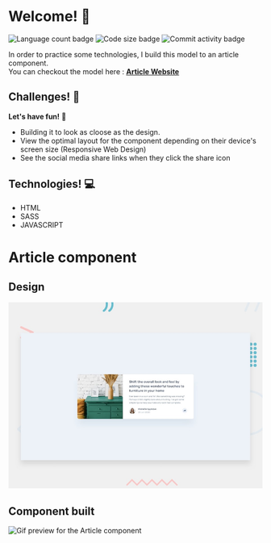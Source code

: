 # Welcome! 👋

![Language count badge](https://img.shields.io/github/languages/count/GustavoMatsunaga/ArticleComponent)
![Code size badge](https://img.shields.io/github/languages/code-size/GustavoMatsunaga/ArticleComponent)
![Commit activity badge](https://img.shields.io/github/commit-activity/m/GustavoMatsunaga/Articlecomponent)

In order to practice some technologies, I build this model to an article component.
</br>
You can checkout the model here : <strong><a href="https://gustavomatsunaga.github.io/ArticleComponent/">Article Website</a></strong>

## Challenges! :pushpin:
**Let's have fun!** 🚀
<ul>
    <li>Building it to look as cloose as the design.</li>
    <li>View the optimal layout for the component depending on their device's screen size (Responsive Web Design)</li>
    <li>See the social media share links when they click the share icon</li>
</ul>

## Technologies! :computer:
<ul>
    <li>HTML</li>
    <li>SASS</li>
    <li>JAVASCRIPT</li>
</ul>


# Article component
## Design
![Design preview for the Article component](./design/desktop-preview.jpg)

## Component built
![Gif preview for the Article component](./design/github.gif)